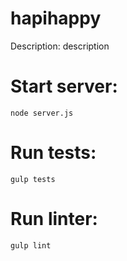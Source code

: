 hapihappy
============
Description: description

Start server:
====
	node server.js

Run tests:
====

	gulp tests

Run linter:
====

	gulp lint